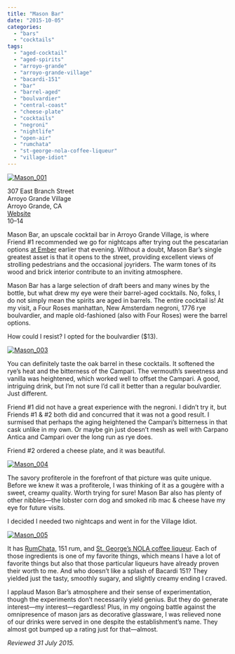 ```yaml
---
title: "Mason Bar"
date: "2015-10-05"
categories: 
  - "bars"
  - "cocktails"
tags: 
  - "aged-cocktail"
  - "aged-spirits"
  - "arroyo-grande"
  - "arroyo-grande-village"
  - "bacardi-151"
  - "bar"
  - "barrel-aged"
  - "boulvardier"
  - "central-coast"
  - "cheese-plate"
  - "cocktails"
  - "negroni"
  - "nightlife"
  - "open-air"
  - "rumchata"
  - "st-george-nola-coffee-liqueur"
  - "village-idiot"
---
```


[![Mason_001](http://s3.amazonaws.com/thegourmez-wpmedia/2015/08/Mason_001-334x500.jpg)](http://s3.amazonaws.com/thegourmez-wpmedia/2015/08/Mason_001.jpg)

307 East Branch Street\
Arroyo Grande Village\
Arroyo Grande, CA\
[Website](http://www.masonbarag.com/)\
$10–$14

Mason Bar, an upscale cocktail bar in Arroyo Grande Village, is where Friend #1 recommended we go for nightcaps after trying out the pescatarian options [at Ember](https://thegourmez.com/blog/2015/09/07/ember/) earlier that evening. Without a doubt, Mason Bar’s single greatest asset is that it opens to the street, providing excellent views of strolling pedestrians and the occasional joyriders. The warm tones of its wood and brick interior contribute to an inviting atmosphere.

Mason Bar has a large selection of draft beers and many wines by the bottle, but what drew my eye were their barrel-aged cocktails. No, folks, I do not simply mean the spirits are aged in barrels. The entire cocktail is! At my visit, a Four Roses manhattan, New Amsterdam negroni, 1776 rye boulvardier, and maple old-fashioned (also with Four Roses) were the barrel options.

How could I resist? I opted for the boulvardier ($13).

[![Mason_003](http://s3.amazonaws.com/thegourmez-wpmedia/2015/08/Mason_003-500x443.jpg)](http://s3.amazonaws.com/thegourmez-wpmedia/2015/08/Mason_003.jpg)

You can definitely taste the oak barrel in these cocktails. It softened the rye’s heat and the bitterness of the Campari. The vermouth’s sweetness and vanilla was heightened, which worked well to offset the Campari. A good, intriguing drink, but I’m not sure I’d call it better than a regular boulvardier. Just different.

Friend #1 did not have a great experience with the negroni. I didn’t try it, but Friends #1 & #2 both did and concurred that it was not a good result. I surmised that perhaps the aging heightened the Campari’s bitterness in that cask unlike in my own. Or maybe gin just doesn’t mesh as well with Carpano Antica and Campari over the long run as rye does.

Friend #2 ordered a cheese plate, and it was beautiful.

[![Mason_004](http://s3.amazonaws.com/thegourmez-wpmedia/2015/08/Mason_004-500x271.jpg)](http://s3.amazonaws.com/thegourmez-wpmedia/2015/08/Mason_004.jpg)

The savory profiterole in the forefront of that picture was quite unique. Before we knew it was a profiterole, I was thinking of it as a gougère with a sweet, creamy quality. Worth trying for sure! Mason Bar also has plenty of other nibbles—the lobster corn dog and smoked rib mac & cheese have my eye for future visits.

I decided I needed two nightcaps and went in for the Village Idiot.

[![Mason_005](http://s3.amazonaws.com/thegourmez-wpmedia/2015/08/Mason_005-500x424.jpg)](http://s3.amazonaws.com/thegourmez-wpmedia/2015/08/Mason_005.jpg)

It has [RumChata,](https://thegourmez.com/blog/2012/11/14/rumchata/) 151 rum, and [St. George’s NOLA coffee liqueur](https://thegourmez.com/blog/2015/08/05/st-george-spirits-tasting-room/). Each of those ingredients is one of my favorite things, which means I have a lot of favorite things but also that those particular liqueurs have already proven their worth to me. And who doesn’t like a splash of Bacardi 151? They yielded just the tasty, smoothly sugary, and slightly creamy ending I craved.

I applaud Mason Bar’s atmosphere and their sense of experimentation, though the experiments don’t necessarily yield genius. But they do generate interest—my interest—regardless! Plus, in my ongoing battle against the omnipresence of mason jars as decorative glassware, I was relieved none of our drinks were served in one despite the establishment’s name. They almost got bumped up a rating just for that—almost.

_Reviewed 31 July 2015._
